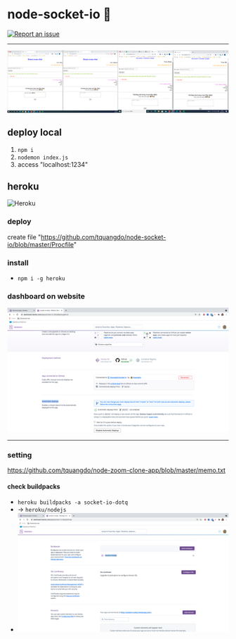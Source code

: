 # node-socket-io 🚀

[![Report an issue](https://img.shields.io/badge/Support-Issues-green)](https://github.com/tquangdo/node-socket-io/issues/new)
***********
![demo](demo.png)

## deploy local
1. `npm i`
2. `nodemon index.js`
3. access "localhost:1234"

## heroku
![Heroku](https://heroku-badge.herokuapp.com/?app=socket-io-dotq)
### deploy
create file "https://github.com/tquangdo/node-socket-io/blob/master/Procfile"
### install
- `npm i -g heroku`
### dashboard on website
![heroku](heroku.png)
***********
### setting
https://github.com/tquangdo/node-zoom-clone-app/blob/master/memo.txt
#### check buildpacks
- `heroku buildpacks -a socket-io-dotq`
- -> `heroku/nodejs`
- ![buildpacks](buildpacks.png)
